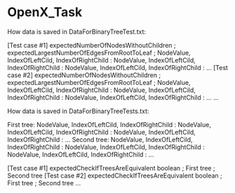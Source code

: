 # OpenX_Task

How data is saved in DataForBinaryTreeTest.txt:

[Test case #1] expectedNumberOfNodesWithoutChildren ; expectedLargestNumberOfEdgesFromRootToLeaf ; NodeValue, IndexOfLeftCild, IndexOfRightChild : NodeValue, IndexOfLeftCild, IndexOfRightChild : NodeValue, IndexOfLeftCild, IndexOfRightChild : ...
[Test case #2] expectedNumberOfNodesWithoutChildren ; expectedLargestNumberOfEdgesFromRootToLeaf ; NodeValue, IndexOfLeftCild, IndexOfRightChild : NodeValue, IndexOfLeftCild, IndexOfRightChild : NodeValue, IndexOfLeftCild, IndexOfRightChild : ...
...



How data is saved in DataForBinaryTreeTests.txt:

First tree: NodeValue, IndexOfLeftCild, IndexOfRightChild : NodeValue, IndexOfLeftCild, IndexOfRightChild : NodeValue, IndexOfLeftCild, IndexOfRightChild : ...
Second tree: NodeValue, IndexOfLeftCild, IndexOfRightChild : NodeValue, IndexOfLeftCild, IndexOfRightChild : NodeValue, IndexOfLeftCild, IndexOfRightChild : ...

[Test case #1] expectedCheckIfTreesAreEquivalent boolean ; First tree ; Second tree
[Test case #2] expectedCheckIfTreesAreEquivalent boolean ; First tree ; Second tree
...
